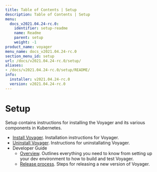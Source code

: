 ```yaml
---
title: Table of Contents | Setup
description: Table of Contents | Setup
menu:
  docs_v2021.04.24-rc.0:
    identifier: setup-readme
    name: Readme
    parent: setup
    weight: -1
product_name: voyager
menu_name: docs_v2021.04.24-rc.0
section_menu_id: setup
url: /docs/v2021.04.24-rc.0/setup/
aliases:
- /docs/v2021.04.24-rc.0/setup/README/
info:
  installer: v2021.04.24-rc.0
  version: v2021.04.24-rc.0
---
```


# Setup

Setup contains instructions for installing the Voyager and its various components in Kubernetes.

- [Install Voyager](/docs/v2021.04.24-rc.0/setup/install). Installation instructions for Voyager.
- [Uninstall Voyager](/docs/v2021.04.24-rc.0/setup/uninstall). Instructions for uninstallating Voyager.
- Developer Guide
  - [Overview](/docs/v2021.04.24-rc.0/setup/developer-guide/overview). Outlines everything you need to know from setting up your dev environment to how to build and test Voyager.
  - [Release process](/docs/v2021.04.24-rc.0/setup/developer-guide/release). Steps for releasing a new version of Voyager.

